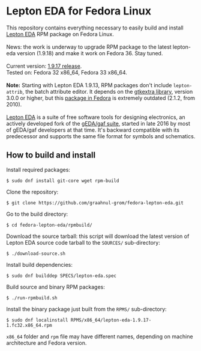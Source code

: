 Lepton EDA for Fedora Linux
===========================

This repository contains everything necessary to easily build and install
<br />
[Lepton EDA](https://github.com/lepton-eda/lepton-eda) RPM package on Fedora Linux.
<br />
<br />
News: the work is underway to upgrade RPM package to the latest
lepton-eda version (1.9.18) and make it work on Fedora 36.
Stay tuned.
<br />
<br />
Current version: [1.9.17 release](https://github.com/lepton-eda/lepton-eda/releases/tag/1.9.17-20211219).
<br />
Tested on: Fedora 32 x86_64, Fedora 33 x86_64.
<br />
<br />
**Note:** Starting with Lepton EDA 1.9.13, RPM packages don't include `lepton-attrib`,
the batch attribute editor. It depends on the [gtkextra library](http://gtkextra.sourceforge.net),
version 3.0.0 or higher, but this [package in Fedora](https://src.fedoraproject.org/rpms/gtk+extra)
is extremely outdated (2.1.2, from 2010).
<br />
<br />
[Lepton EDA](https://github.com/lepton-eda/lepton-eda)
is a suite of free software tools for designing electronics,
an actively developed fork of the
[gEDA/gaf suite](http://wiki.geda-project.org/geda:gaf),
started in late 2016 by most of gEDA/gaf developers at that time.
It's backward compatible with its predecessor and
supports the same file format for symbols and schematics.


How to build and install
------------------------

Install required packages:
```
$ sudo dnf install git-core wget rpm-build
```

Clone the repository:
```
$ git clone https://github.com/graahnul-grom/fedora-lepton-eda.git
```

Go to the build directory:
```
$ cd fedora-lepton-eda/rpmbuild/
```

Download the source tarball: this script will download the latest
version of Lepton EDA source code tarball to the `SOURCES/` sub-directory:
```
$ ./download-source.sh
```

Install build dependencies:
```
$ sudo dnf builddep SPECS/lepton-eda.spec
```

Build source and binary RPM packages:
```
$ ./run-rpmbuild.sh
```

Install the binary package just built from the `RPMS/` sub-directory:
```
$ sudo dnf localinstall RPMS/x86_64/lepton-eda-1.9.17-1.fc32.x86_64.rpm
```
`x86_64` folder and `rpm` file may have different names,
depending on machine architecture and Fedora version.

